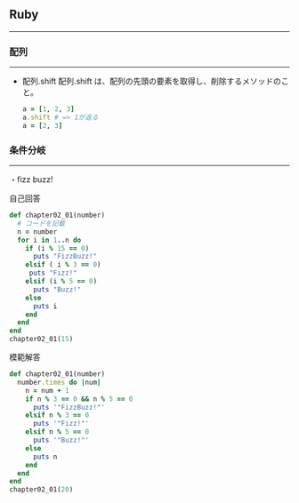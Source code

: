 ## Ruby

------

### 配列

------

- 配列.shift 
  配列.shift は、配列の先頭の要素を取得し、削除するメソッドのこと。

  ```ruby
  a = [1, 2, 3]
  a.shift # => 1が返る
  a = [2, 3]
  ```

  


### 条件分岐

------

・fizz buzz!

自己回答

```ruby
def chapter02_01(number)
  # コードを記載
  n = number
  for i in 1..n do
    if (i % 15 == 0)
      puts "FizzBuzz!"
    elsif ( i % 3 == 0)
     puts "Fizz!"
    elsif (i % 5 == 0)
      puts "Buzz!"
    else
      puts i
    end
  end
end
chapter02_01(15)
```

模範解答

```ruby
def chapter02_01(number)
  number.times do |num|
    n = num + 1
    if n % 3 == 0 && n % 5 == 0
      puts '"FizzBuzz!"'
    elsif n % 3 == 0
      puts '"Fizz!"'
    elsif n % 5 == 0
      puts '"Buzz!"'
    else
      puts n
    end
  end
end
chapter02_01(20)
```

